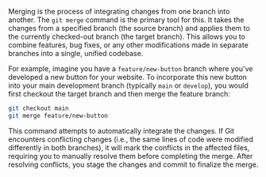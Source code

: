 Merging is the process of integrating changes from one branch into another. The `git merge` command is the primary tool for this. It takes the changes from a specified branch (the source branch) and applies them to the currently checked-out branch (the target branch). This allows you to combine features, bug fixes, or any other modifications made in separate branches into a single, unified codebase.

For example, imagine you have a `feature/new-button` branch where you've developed a new button for your website. To incorporate this new button into your main development branch (typically `main` or `develop`), you would first checkout the target branch and then merge the feature branch:

```bash
git checkout main
git merge feature/new-button
```

This command attempts to automatically integrate the changes. If Git encounters conflicting changes (i.e., the same lines of code were modified differently in both branches), it will mark the conflicts in the affected files, requiring you to manually resolve them before completing the merge. After resolving conflicts, you stage the changes and commit to finalize the merge.